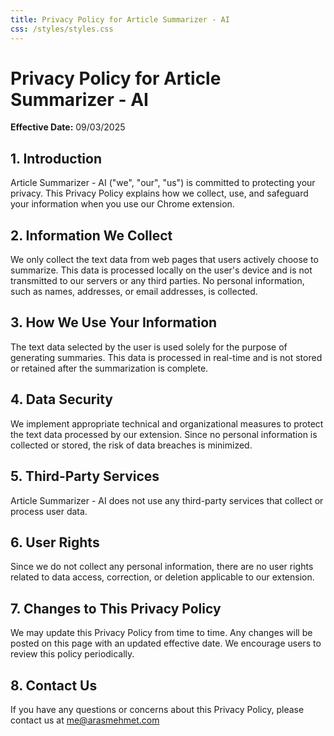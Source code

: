 ```yaml
---
title: Privacy Policy for Article Summarizer - AI
css: /styles/styles.css
---
```


# Privacy Policy for Article Summarizer - AI

**Effective Date:** 09/03/2025

## 1. Introduction

Article Summarizer - AI ("we", "our", "us") is committed to protecting your privacy. This Privacy Policy explains how we collect, use, and safeguard your information when you use our Chrome extension.

## 2. Information We Collect

We only collect the text data from web pages that users actively choose to summarize. This data is processed locally on the user's device and is not transmitted to our servers or any third parties. No personal information, such as names, addresses, or email addresses, is collected.

## 3. How We Use Your Information

The text data selected by the user is used solely for the purpose of generating summaries. This data is processed in real-time and is not stored or retained after the summarization is complete.

## 4. Data Security

We implement appropriate technical and organizational measures to protect the text data processed by our extension. Since no personal information is collected or stored, the risk of data breaches is minimized.

## 5. Third-Party Services

Article Summarizer - AI does not use any third-party services that collect or process user data.

## 6. User Rights

Since we do not collect any personal information, there are no user rights related to data access, correction, or deletion applicable to our extension.

## 7. Changes to This Privacy Policy

We may update this Privacy Policy from time to time. Any changes will be posted on this page with an updated effective date. We encourage users to review this policy periodically.

## 8. Contact Us

If you have any questions or concerns about this Privacy Policy, please contact us at me@arasmehmet.com
